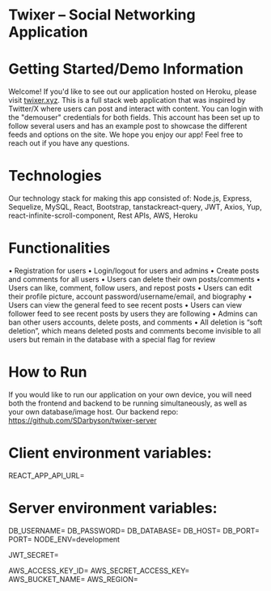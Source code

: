 # Twixer – Social Networking Application

# Getting Started/Demo Information

Welcome! If you'd like to see out our application hosted on Heroku, please visit [twixer.xyz](https://twixer-client-7fc12e0d4cd5.herokuapp.com/). This is a full stack web application that was inspired by Twitter/X where users can post and interact with content. 
You can login with the "demouser" credentials for both fields. This account has been set up to follow several users and has an example post to showcase the different feeds and options on the site.
We hope you enjoy our app! Feel free to reach out if you have any questions.

# Technologies
Our technology stack for making this app consisted of: Node.js, Express, Sequelize, MySQL, React, Bootstrap, tanstackreact-query, JWT, Axios, Yup, react-infinite-scroll-component, Rest APIs, AWS, Heroku

# Functionalities
•	Registration for users
•	Login/logout for users and admins
•	Create posts and comments for all users
•	Users can delete their own posts/comments
•	Users can like, comment, follow users, and repost posts
•	Users can edit their profile picture, account password/username/email, and biography
•	Users can view the general feed to see recent posts
•	Users can view follower feed to see recent posts by users they are following
•	Admins can ban other users accounts, delete posts, and comments
•	All deletion is “soft deletion”, which means deleted posts and comments become invisible to all users but remain in the database with a special flag for review

# How to Run
If you would like to run our application on your own device, you will need both the frontend and backend to be running simultaneously, as well as your own database/image host. Our backend repo: https://github.com/SDarbyson/twixer-server
# Client environment variables:
REACT_APP_API_URL=

# Server environment variables:
DB_USERNAME=
DB_PASSWORD=
DB_DATABASE=
DB_HOST=
DB_PORT=
PORT=
NODE_ENV=development

JWT_SECRET=

AWS_ACCESS_KEY_ID=
AWS_SECRET_ACCESS_KEY=
AWS_BUCKET_NAME=
AWS_REGION=

